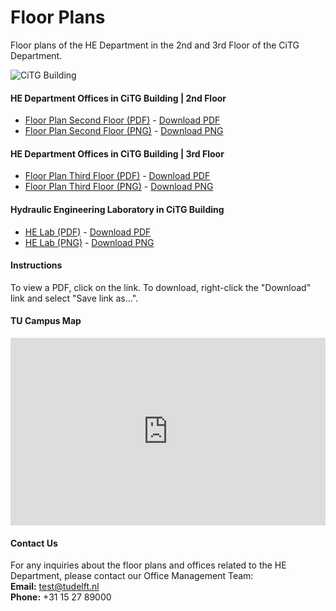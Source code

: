 # Floor Plans

Floor plans of the HE Department in the 2nd and 3rd Floor of the CiTG Department.

![CiTG Building](he-staf/figures/citg_building.jpg)


#### HE Department Offices in CiTG Building | 2nd Floor 

- [Floor Plan Second Floor (PDF)](pdfs/2nd_floor.pdf) - [Download PDF](pdfs/2nd_floor.pdf)
- [Floor Plan Second Floor (PNG)](images/2nd_floor.png) - [Download PNG](images/2nd_floor.png)

#### HE Department Offices in CiTG Building | 3rd Floor 

- [Floor Plan Third Floor (PDF)](pdfs/3rd_floor.pdf) - [Download PDF](pdfs/3rd_floor.pdf)
- [Floor Plan Third Floor (PNG)](images/3rd_floor.png) - [Download PNG](images/3rd_floor.png)

#### Hydraulic Engineering Laboratory in CiTG Building

- [HE Lab (PDF)](pdfs/waterlab.pdf) - [Download PDF](pdfs/waterlab.pdf)
- [HE Lab (PNG)](images/waterlab.png) - [Download PNG](images/waterlab.png)

#### Instructions

To view a PDF, click on the link. To download, right-click the "Download" link and select "Save link as...".

#### TU Campus Map

<iframe src="https://map.tudelftcampus.nl/nl/" width="100%" height="300px" frameborder="0" allowfullscreen></iframe>


#### Contact Us

For any inquiries about the floor plans and offices related to the HE Department, please contact our Office Management Team:  
**Email:** [test@tudelft.nl](mailto:test@tudelft.nl)  
**Phone:** +31 15 27 89000
